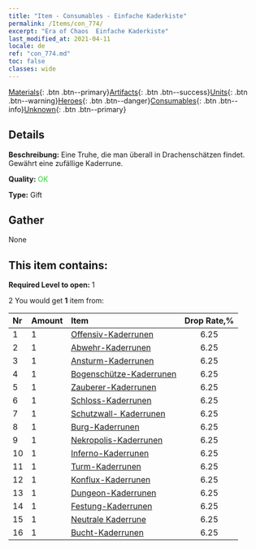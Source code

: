 ```yaml
---
title: "Item - Consumables - Einfache Kaderkiste"
permalink: /Items/con_774/
excerpt: "Era of Chaos  Einfache Kaderkiste"
last_modified_at: 2021-04-11
locale: de
ref: "con_774.md"
toc: false
classes: wide
---
```

 [Materials](/de/Items/){: .btn .btn--primary}[Artifacts](/de/Items/Artifacts/){: .btn .btn--success}[Units](/de/Items/Units/){: .btn .btn--warning}[Heroes](/de/Items/Heroes/){: .btn .btn--danger}[Consumables](/de/Items/Consumables/){: .btn .btn--info}[Unknown](/de/Items/Unknown/){: .btn .btn--primary}

## Details
 **Beschreibung:** Eine Truhe, die man überall in Drachenschätzen findet. Gewährt eine zufällige Kaderrune.

 **Quality:** <span style="color: #32CD32">OK</span>

 **Type:** Gift

## Gather

  None

## This item contains:

 **Required Level to open:** 1

 2 You would get **1** item  from:

  | Nr | Amount |     Item    | Drop Rate,% |
  |:---|:-------|:------------|:---------:|
  | 1 | 1 | [Offensiv-Kaderrunen](/de/Items/con_734/) | 6.25 | 
  | 2 | 1 | [Abwehr-Kaderrunen](/de/Items/con_739/) | 6.25 | 
  | 3 | 1 | [Ansturm-Kaderrunen](/de/Items/con_741/) | 6.25 | 
  | 4 | 1 | [Bogenschütze-Kaderrunen](/de/Items/con_742/) | 6.25 | 
  | 5 | 1 | [Zauberer-Kaderrunen](/de/Items/con_746/) | 6.25 | 
  | 6 | 1 | [Schloss-Kaderrunen](/de/Items/con_752/) | 6.25 | 
  | 7 | 1 | [Schutzwall- Kaderrunen](/de/Items/con_753/) | 6.25 | 
  | 8 | 1 | [Burg-Kaderrunen](/de/Items/con_754/) | 6.25 | 
  | 9 | 1 | [Nekropolis-Kaderrunen](/de/Items/con_755/) | 6.25 | 
  | 10 | 1 | [Inferno-Kaderrunen](/de/Items/con_777/) | 6.25 | 
  | 11 | 1 | [Turm-Kaderrunen](/de/Items/con_785/) | 6.25 | 
  | 12 | 1 | [Konflux-Kaderrunen](/de/Items/con_791/) | 6.25 | 
  | 13 | 1 | [Dungeon-Kaderrunen](/de/Items/con_792/) | 6.25 | 
  | 14 | 1 | [Festung-Kaderrunen](/de/Items/con_818/) | 6.25 | 
  | 15 | 1 | [Neutrale Kaderrune](/de/Items/con_869/) | 6.25 | 
  | 16 | 1 | [Bucht-Kaderrunen](/de/Items/con_868/) | 6.25 | 

